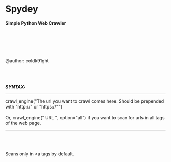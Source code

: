# Spydey
<h4> Simple Python Web Crawler </h4>
<br>
<br>
<br>
<br>
<p>
  @author: coldk91ght
  <br>
 </p>
 <p>
  
  <br>
  <br>
  <br>
  <b> <i> SYNTAX: </b> </i>
  <hr noshade>
  crawl_engine(&quotThe url you want to crawl comes here. Should be prepended with &quothttp://&quot or &quothttps://&quot&quot)
  <br>
  <br>
  Or, crawl_engine(&quot URL &quot, option="all") if you want to scan for urls in all tags of the web page.
  </p>
  <hr>
  <br><br><br>
  Scans only in &lta tags by default.
